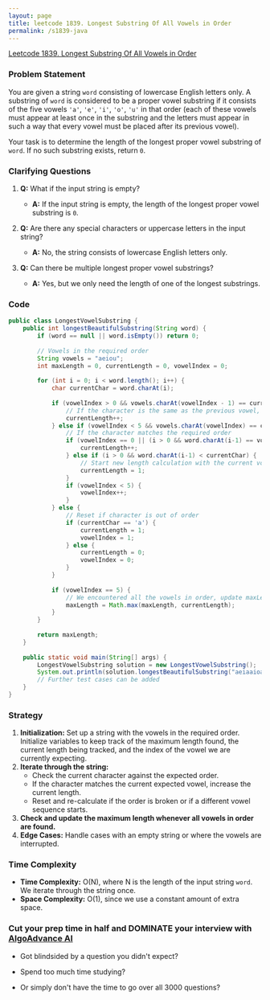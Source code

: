 ```yaml
---
layout: page
title: leetcode 1839. Longest Substring Of All Vowels in Order
permalink: /s1839-java
---
```

[Leetcode 1839. Longest Substring Of All Vowels in Order](https://algoadvance.github.io/algoadvance/l1839)
### Problem Statement

You are given a string `word` consisting of lowercase English letters only. A substring of `word` is considered to be a proper vowel substring if it consists of the five vowels `'a'`, `'e'`, `'i'`, `'o'`, `'u'` in that order (each of these vowels must appear at least once in the substring and the letters must appear in such a way that every vowel must be placed after its previous vowel).

Your task is to determine the length of the longest proper vowel substring of `word`. If no such substring exists, return `0`.

### Clarifying Questions

1. **Q:** What if the input string is empty?
   - **A:** If the input string is empty, the length of the longest proper vowel substring is `0`.

2. **Q:** Are there any special characters or uppercase letters in the input string?
   - **A:** No, the string consists of lowercase English letters only.

3. **Q:** Can there be multiple longest proper vowel substrings?
   - **A:** Yes, but we only need the length of one of the longest substrings.

### Code

```java
public class LongestVowelSubstring {
    public int longestBeautifulSubstring(String word) {
        if (word == null || word.isEmpty()) return 0;
        
        // Vowels in the required order
        String vowels = "aeiou";
        int maxLength = 0, currentLength = 0, vowelIndex = 0;
        
        for (int i = 0; i < word.length(); i++) {
            char currentChar = word.charAt(i);
            
            if (vowelIndex > 0 && vowels.charAt(vowelIndex - 1) == currentChar) {
                // If the character is the same as the previous vowel, just increase the length
                currentLength++;
            } else if (vowelIndex < 5 && vowels.charAt(vowelIndex) == currentChar) {
                // If the character matches the required order
                if (vowelIndex == 0 || (i > 0 && word.charAt(i-1) == vowels.charAt(vowelIndex - 1))) {
                    currentLength++;
                } else if (i > 0 && word.charAt(i-1) < currentChar) {
                    // Start new length calculation with the current vowel if in order
                    currentLength = 1;
                }
                if (vowelIndex < 5) {
                    vowelIndex++;
                }
            } else {
                // Reset if character is out of order
                if (currentChar == 'a') {
                    currentLength = 1;
                    vowelIndex = 1;
                } else {
                    currentLength = 0;
                    vowelIndex = 0;
                }
            }
            
            if (vowelIndex == 5) {
                // We encountered all the vowels in order, update maxLength
                maxLength = Math.max(maxLength, currentLength);
            }
        }
        
        return maxLength;
    }
    
    public static void main(String[] args) {
        LongestVowelSubstring solution = new LongestVowelSubstring();
        System.out.println(solution.longestBeautifulSubstring("aeiaaioaaaaeiiiiouuuooaauuaeiu"));  // Example test case
        // Further test cases can be added
    }
}
```

### Strategy

1. **Initialization:** Set up a string with the vowels in the required order. Initialize variables to keep track of the maximum length found, the current length being tracked, and the index of the vowel we are currently expecting.
2. **Iterate through the string:**
   - Check the current character against the expected order.
   - If the character matches the current expected vowel, increase the current length.
   - Reset and re-calculate if the order is broken or if a different vowel sequence starts.
3. **Check and update the maximum length whenever all vowels in order are found.**
4. **Edge Cases:** Handle cases with an empty string or where the vowels are interrupted.

### Time Complexity

- **Time Complexity:** O(N), where N is the length of the input string `word`. We iterate through the string once.
- **Space Complexity:** O(1), since we use a constant amount of extra space.


### Cut your prep time in half and DOMINATE your interview with [AlgoAdvance AI](https://algoAdvance.com)

- Got blindsided by a question you didn't expect?

- Spend too much time studying?

- Or simply don't have the time to go over all 3000 questions?

